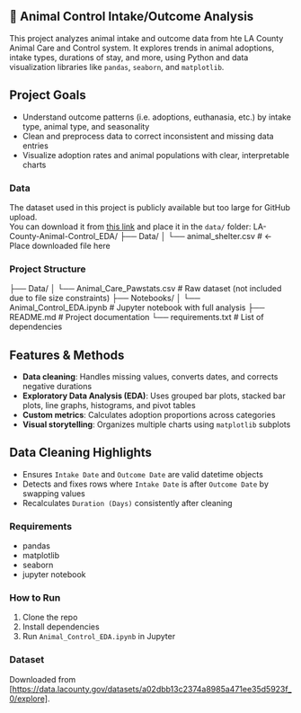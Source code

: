 ## 🐶 Animal Control Intake/Outcome Analysis

This project analyzes animal intake and outcome data from hte LA County Animal Care and Control system. It explores trends in animal adoptions, intake types, durations of stay, and more, using Python and data visualization libraries like `pandas`, `seaborn`, and `matplotlib`.

## Project Goals

- Understand outcome patterns (i.e. adoptions, euthanasia, etc.) by intake type, animal type, and seasonality
- Clean and preprocess data to correct inconsistent and missing data entries
- Visualize adoption rates and animal populations with clear, interpretable charts
 
### Data
The dataset used in this project is publicly available but too large for GitHub upload.  
You can download it from [this link](https://data.lacounty.gov/datasets/a02dbb13c2374a8985a471ee35d5923f_0/explore) and place it in the `data/` folder:
   LA-County-Animal-Control_EDA/
   ├── Data/
   │ └── animal_shelter.csv # <- Place downloaded file here

### Project Structure
├── Data/
│ └── Animal_Care_Pawstats.csv # Raw dataset (not included due to file size constraints)
├── Notebooks/
│ └── Animal_Control_EDA.ipynb # Jupyter notebook with full analysis
├── README.md # Project documentation
└── requirements.txt # List of dependencies

## Features & Methods

- **Data cleaning**: Handles missing values, converts dates, and corrects negative durations
- **Exploratory Data Analysis (EDA)**: Uses grouped bar plots, stacked bar plots, line graphs, histograms, and pivot tables
- **Custom metrics**: Calculates adoption proportions across categories
- **Visual storytelling**: Organizes multiple charts using `matplotlib` subplots

## Data Cleaning Highlights

- Ensures `Intake Date` and `Outcome Date` are valid datetime objects
- Detects and fixes rows where `Intake Date` is after `Outcome Date` by swapping values
- Recalculates `Duration (Days)` consistently after cleaning

### Requirements
- pandas
- matplotlib
- seaborn
- jupyter notebook

### How to Run
1. Clone the repo
2. Install dependencies
3. Run `Animal_Control_EDA.ipynb` in Jupyter

### Dataset
Downloaded from [https://data.lacounty.gov/datasets/a02dbb13c2374a8985a471ee35d5923f_0/explore].
